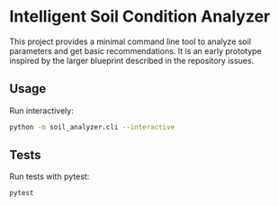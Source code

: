 # Intelligent Soil Condition Analyzer

This project provides a minimal command line tool to analyze soil parameters
and get basic recommendations. It is an early prototype inspired by the larger
blueprint described in the repository issues.

## Usage

Run interactively:

```bash
python -m soil_analyzer.cli --interactive
```

## Tests

Run tests with pytest:

```bash
pytest
```
